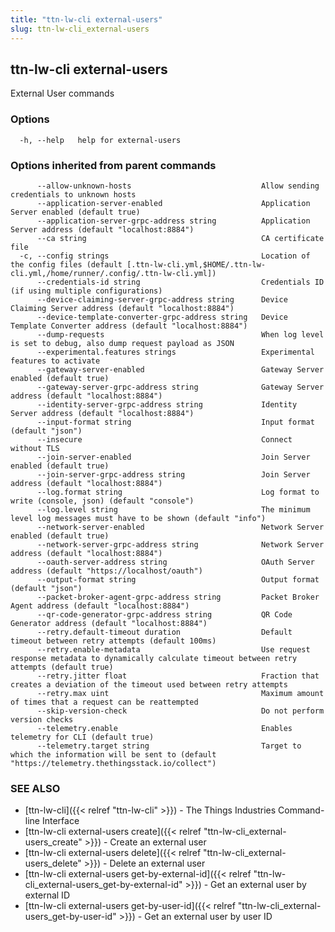 ```yaml
---
title: "ttn-lw-cli external-users"
slug: ttn-lw-cli_external-users
---
```


## ttn-lw-cli external-users

External User commands

### Options

```
  -h, --help   help for external-users
```

### Options inherited from parent commands

```
      --allow-unknown-hosts                             Allow sending credentials to unknown hosts
      --application-server-enabled                      Application Server enabled (default true)
      --application-server-grpc-address string          Application Server address (default "localhost:8884")
      --ca string                                       CA certificate file
  -c, --config strings                                  Location of the config files (default [.ttn-lw-cli.yml,$HOME/.ttn-lw-cli.yml,/home/runner/.config/.ttn-lw-cli.yml])
      --credentials-id string                           Credentials ID (if using multiple configurations)
      --device-claiming-server-grpc-address string      Device Claiming Server address (default "localhost:8884")
      --device-template-converter-grpc-address string   Device Template Converter address (default "localhost:8884")
      --dump-requests                                   When log level is set to debug, also dump request payload as JSON
      --experimental.features strings                   Experimental features to activate
      --gateway-server-enabled                          Gateway Server enabled (default true)
      --gateway-server-grpc-address string              Gateway Server address (default "localhost:8884")
      --identity-server-grpc-address string             Identity Server address (default "localhost:8884")
      --input-format string                             Input format (default "json")
      --insecure                                        Connect without TLS
      --join-server-enabled                             Join Server enabled (default true)
      --join-server-grpc-address string                 Join Server address (default "localhost:8884")
      --log.format string                               Log format to write (console, json) (default "console")
      --log.level string                                The minimum level log messages must have to be shown (default "info")
      --network-server-enabled                          Network Server enabled (default true)
      --network-server-grpc-address string              Network Server address (default "localhost:8884")
      --oauth-server-address string                     OAuth Server address (default "https://localhost/oauth")
      --output-format string                            Output format (default "json")
      --packet-broker-agent-grpc-address string         Packet Broker Agent address (default "localhost:8884")
      --qr-code-generator-grpc-address string           QR Code Generator address (default "localhost:8884")
      --retry.default-timeout duration                  Default timeout between retry attempts (default 100ms)
      --retry.enable-metadata                           Use request response metadata to dynamically calculate timeout between retry attempts (default true)
      --retry.jitter float                              Fraction that creates a deviation of the timeout used between retry attempts
      --retry.max uint                                  Maximum amount of times that a request can be reattempted
      --skip-version-check                              Do not perform version checks
      --telemetry.enable                                Enables telemetry for CLI (default true)
      --telemetry.target string                         Target to which the information will be sent to (default "https://telemetry.thethingsstack.io/collect")
```

### SEE ALSO

* [ttn-lw-cli]({{< relref "ttn-lw-cli" >}})	 - The Things Industries Command-line Interface
* [ttn-lw-cli external-users create]({{< relref "ttn-lw-cli_external-users_create" >}})	 - Create an external user
* [ttn-lw-cli external-users delete]({{< relref "ttn-lw-cli_external-users_delete" >}})	 - Delete an external user
* [ttn-lw-cli external-users get-by-external-id]({{< relref "ttn-lw-cli_external-users_get-by-external-id" >}})	 - Get an external user by external ID
* [ttn-lw-cli external-users get-by-user-id]({{< relref "ttn-lw-cli_external-users_get-by-user-id" >}})	 - Get an external user by user ID

